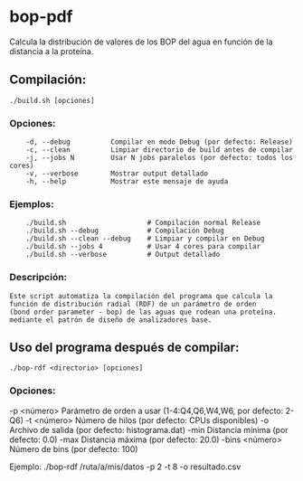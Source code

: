 # bop-pdf

Calcula la distribución de valores de los BOP del agua en función de la distancia a la proteína.

## Compilación:

    ./build.sh [opciones]

### Opciones:

```
    -d, --debug          Compilar en modo Debug (por defecto: Release)
    -c, --clean          Limpiar directorio de build antes de compilar
    -j, --jobs N         Usar N jobs paralelos (por defecto: todos los cores)
    -v, --verbose        Mostrar output detallado
    -h, --help           Mostrar este mensaje de ayuda
```

### Ejemplos:
```
    ./build.sh                    # Compilación normal Release
    ./build.sh --debug            # Compilación Debug
    ./build.sh --clean --debug    # Limpiar y compilar en Debug
    ./build.sh --jobs 4           # Usar 4 cores para compilar
    ./build.sh --verbose          # Output detallado
```

### Descripción:
    Este script automatiza la compilación del programa que calcula la 
    función de distribución radial (RDF) de un parámetro de orden 
    (bond order parameter - bop) de las aguas que rodean una proteína.
    mediante el patrón de diseño de analizadores base.

## Uso del programa después de compilar:
   
    ./bop-rdf <directorio> [opciones]

### Opciones:
  -p <número>    Parámetro de orden a usar (1-4:Q4,Q6,W4,W6, por defecto: 2-Q6)
  -t <número>    Número de hilos (por defecto: CPUs disponibles)
  -o <archivo>   Archivo de salida (por defecto: histograma.dat)
  -min <valor>   Distancia mínima (por defecto: 0.0)
  -max <valor>   Distancia máxima (por defecto: 20.0)
  -bins <número> Número de bins (por defecto: 100)

Ejemplo:
  ./bop-rdf /ruta/a/mis/datos -p 2 -t 8 -o resultado.csv

